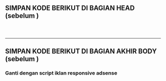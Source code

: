 ## SIMPAN KODE BERIKUT DI BAGIAN HEAD (sebelum </head>)

<code>
<style id="css">
    #madContainer {
      transition: 0.3s ease-in-out;
      bottom: -500px;
      font-family: sans-serif;
      left: 0;
      margin-bottom: 2em;
      pointer-events: none;
      position: fixed;
      text-align: center;
      width: 100%;
      z-index: 99;
    }

    #madContainer.up {
      bottom: 0;
    }

    #madContainer::before {
      background: #474e68;
      color: #fff;
      content: "ADVERTISEMENT";
      font-size: 11px;
      letter-spacing: 4px;
      line-height: 24px;
      position: absolute;
      text-shadow: 0 0 5px #000;
      width: 728px;
      z-index: 999;
    }

    #madAds {
      background: #fff;
      box-shadow: 0 0 0 5px #fff, 0 0 0 7px #000;
      cursor: pointer;
      display: inline-block;
      min-width: 728px;
      padding-top: 25px;
      pointer-events: auto;
      position: relative;
      height: 116px;
    }

    #madAds::before {
      background: #474e6820;
      content: "";
      display: block;
      position: absolute;
      width: 100%;
      min-height: 90px;
    }

    #madButton {
      background: linear-gradient(90deg, #461111 32%, #da0037 32%, #da0037 100%);
      border: 2px solid #f1efdc;
      font-size: 12px;
      left: 70%;
      outline: #474e68 solid 2px;
      padding: 2px 4px;
      pointer-events: none;
      position: absolute;
      top: -35%;
      z-index: 9;
      transition: 0.5s ease-in-out;
    }

    #madButton.down {
      top: 48%;
    }

    #madButton::before {
      background: #f1f6f9;
      color: #474e68;
      content: "X";
      font-weight: 700;
      padding: 0.25px 3px 0 2.5px;
    }

    #madButton::after {
      color: #f1efdc;
      content: "TUTUP IKLAN";
      margin-left: 9px;
    }

    @media (max-width: 500px) {
      #madContainer {
        margin-bottom: 5px;
      }

      #madContainer::before,
      #madAds {
        min-width: 100%;
        width: 100%;
      }

      #madButton {
        left: 70%;
      }

      .mobile-ads {
        display: block;
      }

      .desk-ads {
        display: none;
      }
    }

    #madBackground {
      position: absolute;
      top: 0;
      left: 0;
      height: 100%;
      width: 100%;
      background-color: #000;
      opacity: 90%;
    }

    #madNote {
      width: 99%;
      text-align: center;
      padding: 2px;
      font-size: small;
      background: #e15c0c;
      color: #fff;
    }

  </style>
</code>

---

## SIMPAN KODE BERIKUT DI BAGIAN AKHIR BODY (sebelum </body>)

### Ganti <!--KODE-IKLAN-RESPONSIVE--> dengan script iklan responsive adsense

<code>
  <script src="https://cdnjs.cloudflare.com/ajax/libs/jquery/3.6.3/jquery.min.js"
    integrity="sha512-STof4xm1wgkfm7heWqFJVn58Hm3EtS31XFaagaa8VMReCXAkQnJZ+jEy8PCC/iT18dFy95WcExNHFTqLyp72eQ=="
    crossorigin="anonymous" referrerpolicy="no-referrer"></script>
  <div id="madBackground" style="visibility: hidden;"></div>
  <div id="madContainer" style="display: block;">
    <div id="madAds">
      <div id="madButton"></div>
      <center>
      <!--KODE-IKLAN-RESPONSIVE-->
      </center>
      <div id="madNote">
        TUTUP IKLAN UNTUK LANJUT BACA
      </div>
    </div>
  </div>
  <script>
    var madcookies = localStorage.getItem('madjejak');
    if (!madcookies) {
      setTimeout(function () {
        !function (o) { var n = o("body").find("#madContainer"); n.bind("contextmenu", function (o) { return !1 }), o(document).mouseleave(function () { n.css("opacity", 0) }), o(document).mouseenter(function () { n.css("opacity", 1) }), o("html, body").css({ overflow: "hidden", height: "100%" }), setTimeout(function () { n.addClass("up") }, 1e3); var t = ""; n.hover(function () { t = o("#css").html().replace("padding:2px 4px;position:absolute;top:-26%;", "padding:2px 4px;position:absolute;top:-26%;pointer-events:none;"), o("#css").html(t) }, function () { t = o("#css").html().replace("padding:2px 4px;position:absolute;top:-26%;pointer-events:none;", "padding:2px 4px;position:absolute;top:-26%;"), o("#css").html(t) }), setTimeout(function () { o("html, body").css({ overflow: "auto", height: "auto" }) }, 2e3), setTimeout(function () { o("body").find("#madButton").addClass("down") }, 2e3) }(window.jQuery);
        scrollTop = window.pageYOffset || document.documentElement.scrollTop;
        scrollLeft = window.pageXOffset || document.documentElement.scrollLeft,
          window.onscroll = function () {
            window.scrollTo(scrollLeft, scrollTop);
          };
        document.getElementById("madBackground").style.visibility = "visible";
        localStorage.setItem('madjejak', 'true');
      }, 3000);
    } else {
      document.getElementById("madContainer").style.display = "none";
    }
  </script>
  </code>
